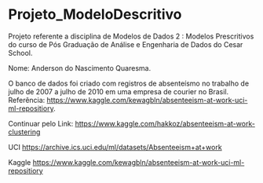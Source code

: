 # Projeto_ModeloDescritivo

Projeto referente a disciplina de Modelos de Dados 2 : Modelos Prescritivos do curso de Pós Graduação de Análise e Engenharia de Dados do Cesar School.

Nome: Anderson do Nascimento Quaresma.

O banco de dados foi criado com registros de absenteísmo no trabalho de julho de 2007 a julho de 2010 em uma empresa de courier no Brasil.
Referência: https://www.kaggle.com/kewagbln/absenteeism-at-work-uci-ml-repositiory.

Continuar pelo Link:
https://www.kaggle.com/hakkoz/absenteeism-at-work-clustering

UCI
https://archive.ics.uci.edu/ml/datasets/Absenteeism+at+work

Kaggle
https://www.kaggle.com/kewagbln/absenteeism-at-work-uci-ml-repositiory

